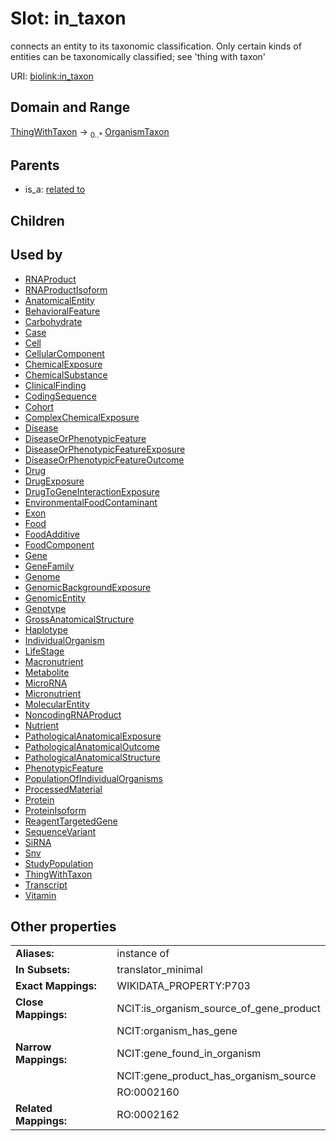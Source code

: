 
# Slot: in_taxon


connects an entity to its taxonomic classification. Only certain kinds of entities can be taxonomically classified; see 'thing with taxon'

URI: [biolink:in_taxon](https://w3id.org/biolink/vocab/in_taxon)


## Domain and Range

[ThingWithTaxon](ThingWithTaxon.md) ->  <sub>0..*</sub> [OrganismTaxon](OrganismTaxon.md)

## Parents

 *  is_a: [related to](related_to.md)

## Children


## Used by

 * [RNAProduct](RNAProduct.md)
 * [RNAProductIsoform](RNAProductIsoform.md)
 * [AnatomicalEntity](AnatomicalEntity.md)
 * [BehavioralFeature](BehavioralFeature.md)
 * [Carbohydrate](Carbohydrate.md)
 * [Case](Case.md)
 * [Cell](Cell.md)
 * [CellularComponent](CellularComponent.md)
 * [ChemicalExposure](ChemicalExposure.md)
 * [ChemicalSubstance](ChemicalSubstance.md)
 * [ClinicalFinding](ClinicalFinding.md)
 * [CodingSequence](CodingSequence.md)
 * [Cohort](Cohort.md)
 * [ComplexChemicalExposure](ComplexChemicalExposure.md)
 * [Disease](Disease.md)
 * [DiseaseOrPhenotypicFeature](DiseaseOrPhenotypicFeature.md)
 * [DiseaseOrPhenotypicFeatureExposure](DiseaseOrPhenotypicFeatureExposure.md)
 * [DiseaseOrPhenotypicFeatureOutcome](DiseaseOrPhenotypicFeatureOutcome.md)
 * [Drug](Drug.md)
 * [DrugExposure](DrugExposure.md)
 * [DrugToGeneInteractionExposure](DrugToGeneInteractionExposure.md)
 * [EnvironmentalFoodContaminant](EnvironmentalFoodContaminant.md)
 * [Exon](Exon.md)
 * [Food](Food.md)
 * [FoodAdditive](FoodAdditive.md)
 * [FoodComponent](FoodComponent.md)
 * [Gene](Gene.md)
 * [GeneFamily](GeneFamily.md)
 * [Genome](Genome.md)
 * [GenomicBackgroundExposure](GenomicBackgroundExposure.md)
 * [GenomicEntity](GenomicEntity.md)
 * [Genotype](Genotype.md)
 * [GrossAnatomicalStructure](GrossAnatomicalStructure.md)
 * [Haplotype](Haplotype.md)
 * [IndividualOrganism](IndividualOrganism.md)
 * [LifeStage](LifeStage.md)
 * [Macronutrient](Macronutrient.md)
 * [Metabolite](Metabolite.md)
 * [MicroRNA](MicroRNA.md)
 * [Micronutrient](Micronutrient.md)
 * [MolecularEntity](MolecularEntity.md)
 * [NoncodingRNAProduct](NoncodingRNAProduct.md)
 * [Nutrient](Nutrient.md)
 * [PathologicalAnatomicalExposure](PathologicalAnatomicalExposure.md)
 * [PathologicalAnatomicalOutcome](PathologicalAnatomicalOutcome.md)
 * [PathologicalAnatomicalStructure](PathologicalAnatomicalStructure.md)
 * [PhenotypicFeature](PhenotypicFeature.md)
 * [PopulationOfIndividualOrganisms](PopulationOfIndividualOrganisms.md)
 * [ProcessedMaterial](ProcessedMaterial.md)
 * [Protein](Protein.md)
 * [ProteinIsoform](ProteinIsoform.md)
 * [ReagentTargetedGene](ReagentTargetedGene.md)
 * [SequenceVariant](SequenceVariant.md)
 * [SiRNA](SiRNA.md)
 * [Snv](Snv.md)
 * [StudyPopulation](StudyPopulation.md)
 * [ThingWithTaxon](ThingWithTaxon.md)
 * [Transcript](Transcript.md)
 * [Vitamin](Vitamin.md)

## Other properties

|  |  |  |
| --- | --- | --- |
| **Aliases:** | | instance of |
| **In Subsets:** | | translator_minimal |
| **Exact Mappings:** | | WIKIDATA_PROPERTY:P703 |
| **Close Mappings:** | | NCIT:is_organism_source_of_gene_product |
|  | | NCIT:organism_has_gene |
| **Narrow Mappings:** | | NCIT:gene_found_in_organism |
|  | | NCIT:gene_product_has_organism_source |
|  | | RO:0002160 |
| **Related Mappings:** | | RO:0002162 |

